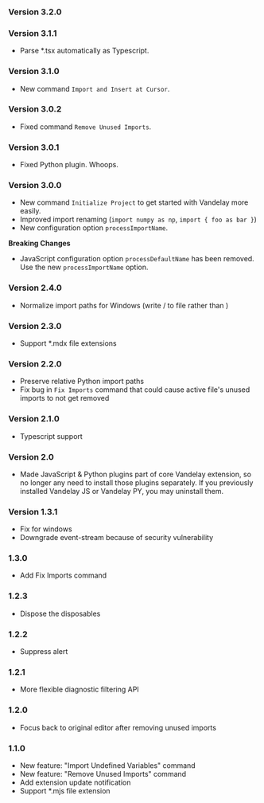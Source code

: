 ### Version 3.2.0

### Version 3.1.1
- Parse *.tsx automatically as Typescript.

### Version 3.1.0
- New command `Import and Insert at Cursor`.

### Version 3.0.2
- Fixed command `Remove Unused Imports`.

### Version 3.0.1
- Fixed Python plugin. Whoops.

### Version 3.0.0
- New command `Initialize Project` to get started with Vandelay more easily.
- Improved import renaming (`import numpy as np`, `import { foo as bar }`)
- New configuration option `processImportName`.

**Breaking Changes**
- JavaScript configuration option `processDefaultName` has been removed. Use the new `processImportName` option.

### Version 2.4.0
- Normalize import paths for Windows (write / to file rather than \)

### Version 2.3.0
- Support *.mdx file extensions

### Version 2.2.0
- Preserve relative Python import paths
- Fix bug in `Fix Imports` command that could cause active file's unused imports to not get removed

### Version 2.1.0
- Typescript support

### Version 2.0
- Made JavaScript & Python plugins part of core Vandelay extension, so no longer any need to install
  those plugins separately. If you previously installed Vandelay JS or Vandelay PY, you may
  uninstall them.

### Version 1.3.1
- Fix for windows
- Downgrade event-stream because of security vulnerability

### 1.3.0
- Add Fix Imports command

### 1.2.3
- Dispose the disposables

### 1.2.2
- Suppress alert

### 1.2.1
- More flexible diagnostic filtering API

### 1.2.0
- Focus back to original editor after removing unused imports

### 1.1.0
- New feature: "Import Undefined Variables" command
- New feature: "Remove Unused Imports" command
- Add extension update notification
- Support *.mjs file extension
